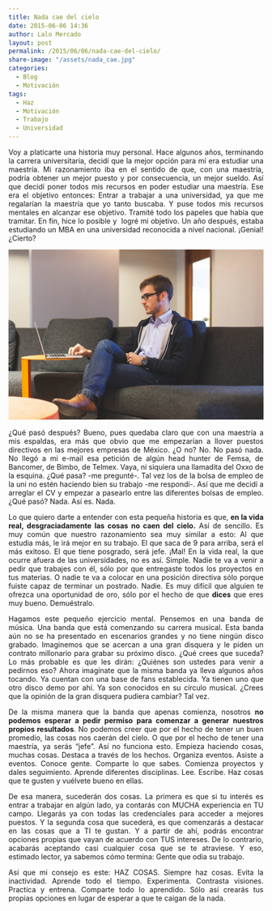 ```yaml
---
title: Nada cae del cielo
date: 2015-06-06 14:36
author: Lalo Mercado
layout: post
permalink: /2015/06/06/nada-cae-del-cielo/
share-image: "/assets/nada_cae.jpg"
categories:
  - Blog
  - Motivación
tags:
  - Haz
  - Motivación
  - Trabajo
  - Universidad
---
```

<p style="text-align: justify;">
  Voy a platicarte una historia muy personal. Hace algunos años, terminando la carrera universitaria, decidí que la mejor opción para mí era estudiar una maestría. Mi razonamiento iba en el sentido de que, con una maestría, podría obtener un mejor puesto y por consecuencia, un mejor sueldo. Así que decidí poner todos mis recursos en poder estudiar una maestría. Ese era el objetivo entonces: Entrar a trabajar a una universidad, ya que me regalarían la maestría que yo tanto buscaba. Y puse todos mis recursos mentales en alcanzar ese objetivo. Tramité todo los papeles que había que tramitar. En fin, hice lo posible y  logré mi objetivo. Un año después, estaba estudiando un MBA en una universidad reconocida a nivel nacional. ¡Genial! ¿Cierto?
</p>

<p align="center">
  <img width="600" src="/assets/nada_cae.jpg">
</p>

<p style="text-align: justify;">
  ¿Qué pasó después? Bueno, pues quedaba claro que con una maestría a mis espaldas, era más que obvio que me empezarían a llover puestos directivos en las mejores empresas de México. ¿O no? No. No pasó nada. No llegó a mi e-mail esa petición de algún head hunter de Femsa, de Bancomer, de Bimbo, de Telmex. Vaya, ni siquiera una llamadita del Oxxo de la esquina. ¿Qué pasa? -me pregunté-. Tal vez los de la bolsa de empleo de la uni no estén haciendo bien su trabajo -me respondí-. Así que me decidí a arreglar el CV y empezar a pasearlo entre las diferentes bolsas de empleo. ¿Qué pasó? Nada. Así es. Nada.
</p>

<p style="text-align: justify;">
  Lo que quiero darte a entender con esta pequeña historia es que, <strong>en la vida real, desgraciadamente las cosas no caen del cielo.</strong> Así de sencillo. Es muy común que nuestro razonamiento sea muy similar a esto: Al que estudia más, le irá mejor en su trabajo. El que saca de 9 para arriba, será el más exitoso. El que tiene posgrado, será jefe. ¡Mal! En la vida real, la que ocurre afuera de las universidades, no es así. Simple. Nadie te va a venir a pedir que trabajes con él, sólo por que entregaste todos los proyectos en tus materias. O nadie te va a colocar en una posición directiva sólo porque fuiste capaz de terminar un postrado. Nadie. Es muy difícil que alguien te ofrezca una oportunidad de oro, sólo por el hecho de que <strong>dices</strong> que eres muy bueno. Demuéstralo.
</p>

<p style="text-align: justify;">
  Hagamos este pequeño ejercicio mental. Pensemos en una banda de música. Una banda que está comenzando su carrera musical. Esta banda aún no se ha presentado en escenarios grandes y no tiene ningún disco grabado. Imaginemos que se acercan a una gran disquera y le piden un contrato millonario para grabar su próximo disco. ¿Qué crees que suceda? Lo más probable es que les dirán: ¿Quiénes son ustedes para venir a pedirnos eso? Ahora imagínate que la misma banda ya lleva algunos años tocando. Ya cuentan con una base de fans establecida. Ya tienen uno que otro disco demo por ahí. Ya son conocidos en su círculo musical. ¿Crees que la opinión de la gran disquera pudiera cambiar? Tal vez.
</p>

<p style="text-align: justify;">
  De la misma manera que la banda que apenas comienza, nosotros <strong>no podemos esperar a pedir permiso para comenzar a generar nuestros propios resultados</strong>. No podemos creer que por el hecho de tener un buen promedio, las cosas nos caerán del cielo. O que por el hecho de tener una maestría, ya serás &#8220;jefe&#8221;. Así no funciona esto. Empieza haciendo cosas, muchas cosas. Destaca a través de los hechos. Organiza eventos. Asiste a eventos. Conoce gente. Comparte lo que sabes. Comienza proyectos y dales seguimiento. Aprende diferentes disciplinas. Lee. Escribe. Haz cosas que te gusten y vuélvete bueno en ellas.
</p>

<p style="text-align: justify;">
  De esa manera, sucederán dos cosas. La primera es que si tu interés es entrar a trabajar en algún lado, ya contarás con MUCHA experiencia en TU campo. Llegarás ya con todas las credenciales para acceder a mejores puestos. Y la segunda cosa que sucederá, es que comenzarás a destacar en las cosas que a TI te gustan. Y a partir de ahí, podrás encontrar opciones propias que vayan de acuerdo con TUS intereses. De lo contrario, acabarás aceptando casi cualquier cosa que se te atraviese. Y eso, estimado lector, ya sabemos cómo termina: Gente que odia su trabajo.
</p>

<p style="text-align: justify;">
  Así que mi consejo es este: HAZ COSAS. Siempre haz cosas. Evita la inactividad. Aprende todo el tiempo. Experimenta. Contrasta visiones. Practica y entrena. Comparte todo lo aprendido. Sólo así crearás tus propias opciones en lugar de esperar a que te caigan de la nada.
</p>
